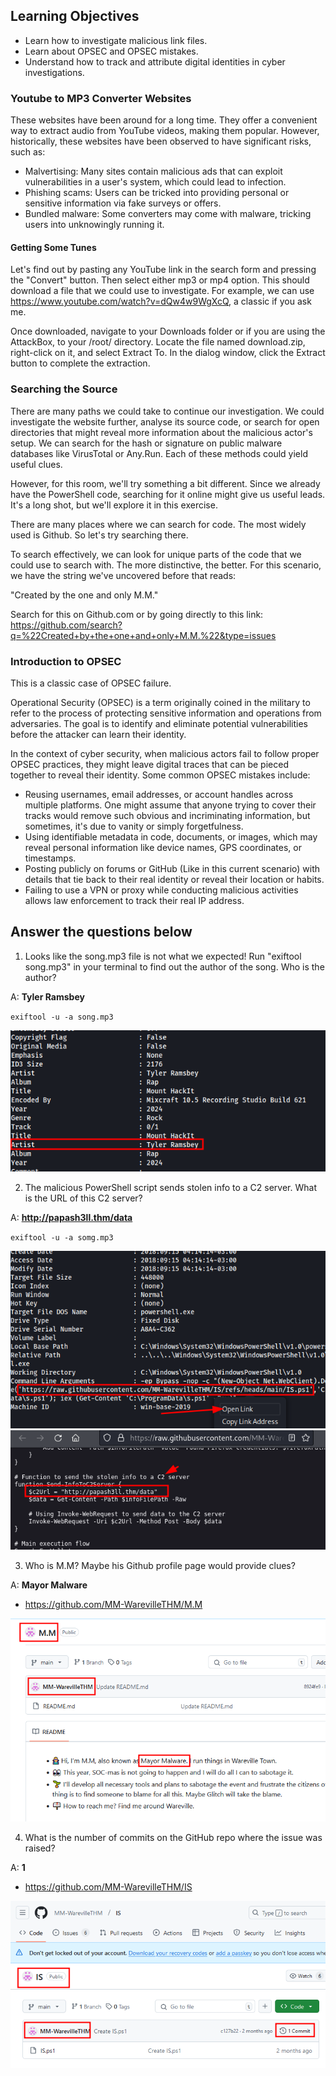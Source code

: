 ## Learning Objectives

- Learn how to investigate malicious link files.
- Learn about OPSEC and OPSEC mistakes.
- Understand how to track and attribute digital identities in cyber investigations.


### Youtube to MP3 Converter Websites

These websites have been around for a long time. They offer a convenient way to extract audio from YouTube videos, making them popular. However, historically, these websites have been observed to have significant risks, such as:

- Malvertising: Many sites contain malicious ads that can exploit vulnerabilities in a user's system, which could lead to infection.
- Phishing scams: Users can be tricked into providing personal or sensitive information via fake surveys or offers.
- Bundled malware: Some converters may come with malware, tricking users into unknowingly running it.


#### Getting Some Tunes

Let's find out by pasting any YouTube link in the search form and pressing the "Convert" button. Then select either mp3 or mp4 option. This should download a file that we could use to investigate. For example, we can use https://www.youtube.com/watch?v=dQw4w9WgXcQ, a classic if you ask me.

Once downloaded, navigate to your Downloads folder or if you are using the AttackBox, to your /root/ directory. Locate the file named download.zip, right-click on it, and select Extract To. In the dialog window, click the Extract button to complete the extraction.

### Searching the Source

There are many paths we could take to continue our investigation. We could investigate the website further, analyse its source code, or search for open directories that might reveal more information about the malicious actor's setup. We can search for the hash or signature on public malware databases like VirusTotal or Any.Run. Each of these methods could yield useful clues.

However, for this room, we'll try something a bit different. Since we already have the PowerShell code, searching for it online might give us useful leads. It's a long shot, but we'll explore it in this exercise.

There are many places where we can search for code. The most widely used is Github. So let's try searching there.

To search effectively, we can look for unique parts of the code that we could use to search with. The more distinctive, the better. For this scenario, we have the string we've uncovered before that reads:

"Created by the one and only M.M."

Search for this on Github.com or by going directly to this link: https://github.com/search?q=%22Created+by+the+one+and+only+M.M.%22&type=issues

### Introduction to OPSEC

This is a classic case of OPSEC failure.

Operational Security (OPSEC) is a term originally coined in the military to refer to the process of protecting sensitive information and operations from adversaries. The goal is to identify and eliminate potential vulnerabilities before the attacker can learn their identity.

In the context of cyber security, when malicious actors fail to follow proper OPSEC practices, they might leave digital traces that can be pieced together to reveal their identity. Some common OPSEC mistakes include:

- Reusing usernames, email addresses, or account handles across multiple platforms. One might assume that anyone trying to cover their tracks would remove such obvious and incriminating information, but sometimes, it's due to vanity or simply forgetfulness.
- Using identifiable metadata in code, documents, or images, which may reveal personal information like device names, GPS coordinates, or timestamps.
- Posting publicly on forums or GitHub (Like in this current scenario) with details that tie back to their real identity or reveal their location or habits.
- Failing to use a VPN or proxy while conducting malicious activities allows law enforcement to track their real IP address.

## Answer the questions below

1. Looks like the song.mp3 file is not what we expected! Run "exiftool song.mp3" in your terminal to find out the author of the song. Who is the author? 

A:  **Tyler Ramsbey**

``exiftool -u -a song.mp3``

![](imagens/2024-12-13_21-39.png)

2. The malicious PowerShell script sends stolen info to a C2 server. What is the URL of this C2 server?

A:  **http://papash3ll.thm/data**

``exiftool -u -a somg.mp3``

![](imagens/2024-12-13_21-55.png)
![](imagens/2024-12-13_21-57.png)

3. Who is M.M? Maybe his Github profile page would provide clues?

A:  **Mayor Malware**

- https://github.com/MM-WarevilleTHM/M.M

![](imagens/2024-12-13_22-00.png)

4. What is the number of commits on the GitHub repo where the issue was raised?

A:  **1**

- https://github.com/MM-WarevilleTHM/IS

![](imagens/2024-12-13_22-02.png)

